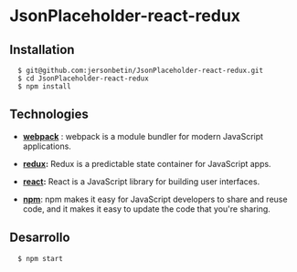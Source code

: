 # JsonPlaceholder-react-redux

## Installation
```shell
  $ git@github.com:jersonbetin/JsonPlaceholder-react-redux.git
  $ cd JsonPlaceholder-react-redux
  $ npm install
```

## Technologies
* **[webpack](https://webpack.js.org)** : webpack is a module bundler for modern JavaScript applications.

* **[redux](http://redux.js.org/):** Redux is a predictable state container for JavaScript apps. 

* **[react](https://facebook.github.io/react/):** React is a JavaScript library for building user interfaces.

* **[npm](https://www.npmjs.com/)**: npm makes it easy for JavaScript developers to share and reuse code, and it makes it easy to update the code that you're sharing.

## Desarrollo 
```shell
  $ npm start
```

